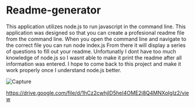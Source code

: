 # Readme-generator
This application utilizes node.js to run javascript in the command line.
This application was designed so that you can create a profesional readme file from the command line.
When you open the command line and navigate to the correct file you can run node index.js
From there it will display a series of questions to fill out your readme.
Unfortunatly I dont have too much knowledge of node.js so I wasnt able to make it print the readme after all information was entered.
I hope to come back to this project and make it work properly once I understand node.js better.

![Capture](https://user-images.githubusercontent.com/75324665/108635153-c74ccb00-744b-11eb-9d74-cf310b2cef10.PNG)

https://drive.google.com/file/d/1hCz2cwhjID5heI4OME2j8Q4MNXoIgIz2/view
